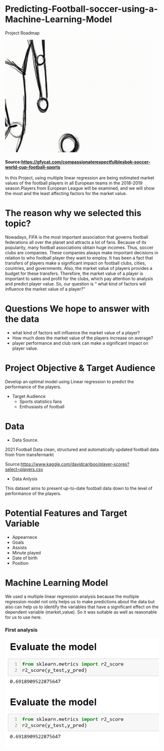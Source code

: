 # Predicting-Football-soccer-using-a-Machine-Learning-Model
 Project Roadmap
 
 
 
 ![img](https://github.com/Edgarhv/Predicting-Football-soccer-using-a-Machine-Learning-Model/blob/c223bccf8249a93fbd144af998475da9b2bed1ff/CompassionateRespectfulBlesbok-mobile.gif)
#### Source:https://gfycat.com/compassionaterespectfulblesbok-soccer-world-cup-football-sports

In this Project, using multiple linear regression are being estimated market values of the football players in all European teams in the 2018-2019 season.Players from European League will be examined, and we will show the most and the least affecting factors for the market value.

# The reason why we selected this topic?

Nowadays, FIFA is the most important association that governs football federations all over the planet and attracts a lot of fans. Because of its popularity, many football associations obtain huge incomes. Thus, soccer clubs are companies. These companies always make important decisions in relation to who football player they want to employ. It has been a fact that transfers of players make a significant impact on football clubs, cities, countries, and governments. Also, the market value of players provides a budget for these transfers. Therefore, the market value of a player is important to sales and profit for the clubs, which pay attention to analysis and predict player value. So, our question is “ what kind of factors will influence the market value of a player?”

# Questions We hope to answer with the data

- what kind of factors will influence the market value of a player?
- How much does the market value of the players increase on average? 
- player performance and club rank can make a significant impact on player value.


# Project Objective & Target Audience

Develop an optimal model using Linear regression to predict the performance of the players.

- Target Audience
  * Sports statistics fans
  * Enthusiasts of football


# Data

- Data Source.

2021 Football Data clean, structured and automatically updated football data from from transfermarkt

Source:https://www.kaggle.com/davidcariboo/player-scores?select=players.csv

- Data Anlysis

 This dataset aims to present up-to-date football data down to the level of performance of the players.

# Potential Features and Target Variable

* Appearnece 
* Goals
* Assists
* Minute played
* Date of birth
* Position

# Machine Learning Model

We used a multiple linear regression analysis because the multiple regression model not only helps us to make predictions about the data but also can help us to identify the variables that have a significant effect on the dependent variable (market_value). So it was suitable as well as reasonable for us to use here.

### First analysis

 ![img](https://github.com/Edgarhv/Predicting-Football-soccer-using-a-Machine-Learning-Model/blob/f61047a04885a3b0895896cc7e75782d7a663c87/Images/img_segment1.png)
 ![img](https://github.com/Edgarhv/Predicting-Football-soccer-using-a-Machine-Learning-Model/blob/3dc6940de2fcccb8e42dabc305862e51fe37c4c9/Images/img_segment1.png)
